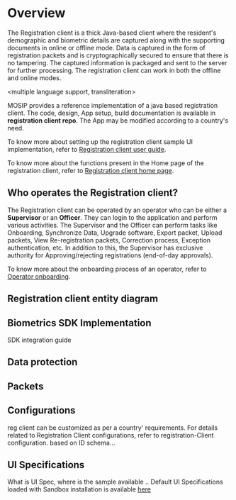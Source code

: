 # Overview

The Registration client is a thick Java-based client where the resident's demographic and biometric details are captured along with the supporting documents in online or offline mode. Data is captured in the form of registration packets and is cryptographically secured to ensure that there is no tampering. The captured information is packaged and sent to the server for further processing. The registration client can work in both the offline and online modes. 

<multiple language support, transliteration>

MOSIP provides a reference implementation of a java based registration client. The code, design, App setup, build documentation is available in **registration client repo**. The App may be modified according to a country's need.
  
To know more about setting up the registration client sample UI implementation, refer to [Registration client user guide](registration-client-user-guide.md).

To know more about the functions present in the Home page of the registration client, refer to [Registration client home page](registration-client-home-page.md).

## Who operates the Registration client?

The Registration client can be operated by an operator who can be either a **Supervisor** or an **Officer**. They can login to the application and perform various activities. The Supervisor and the Officer can perform tasks like Onboarding, Synchronize Data, Upgrade software, Export packet, Upload packets, View Re-registration packets, Correction process, Exception authentication, etc. In addition to this, the Supervisor has exclusive authority for Approving/rejecting registrations (end-of-day approvals).

To know more about the onboarding process of an operator, refer to [Operator onboarding](operator-onboarding.md).

## Registration client entity diagram


## Biometrics SDK Implementation
  
  SDK integration guide
  
## Data protection

## Packets



  
## Configurations
reg client can be customized as per a country' requirements.  For details related to Registration Client configurations, refer to registration-Client configuration.
based on ID schema...

## UI Specifications
What is UI Spec, where is the sample available .. 
Default UI Specifications loaded with Sandbox installation is available [here](https://github.com/mosip/mosip-infra/blob/1.2.0-rc2/deployment/v3/mosip/kernel/masterdata/xlsx/ui_spec.xlsx)


